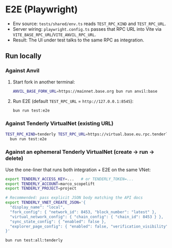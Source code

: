 # E2E (Playwright)

- Env source: `tests/shared/env.ts` reads `TEST_RPC_KIND` and `TEST_RPC_URL`.
- Server wiring: `playwright.config.ts` passes that RPC URL into Vite via `VITE_BASE_RPC_URL`/`VITE_ANVIL_RPC_URL`.
- Result: The UI under test talks to the same RPC as integration.

## Run locally

### Against Anvil
1. Start fork in another terminal:
   ```bash
   ANVIL_BASE_FORK_URL=https://mainnet.base.org bun run anvil:base
   ```
2. Run E2E (default `TEST_RPC_URL` = `http://127.0.0.1:8545`):
   ```bash
   bun run test:e2e
   ```

### Against Tenderly VirtualNet (existing URL)
```bash
TEST_RPC_KIND=tenderly TEST_RPC_URL=https://virtual.base.eu.rpc.tenderly.co/<id> \
  bun run test:e2e
```

### Against an ephemeral Tenderly VirtualNet (create → run → delete)
Use the one-liner that runs both integration + E2E on the same VNet:

```bash
export TENDERLY_ACCESS_KEY=...   # or TENDERLY_TOKEN=...
export TENDERLY_ACCOUNT=marco_scopelift
export TENDERLY_PROJECT=project

# Recommended: pass explicit JSON body matching the API docs
export TENDERLY_VNET_CREATE_JSON='{
  "display_name": "local",
  "fork_config": { "network_id": 8453, "block_number": "latest" },
  "virtual_network_config": { "chain_config": { "chain_id": 8453 } },
  "sync_state_config": { "enabled": false },
  "explorer_page_config": { "enabled": false, "verification_visibility": "bytecode" }
}'

bun run test:all:tenderly
```

